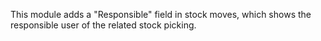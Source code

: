 This module adds a "Responsible" field in stock moves, which shows the responsible user
of the related stock picking.
